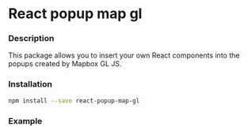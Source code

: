 # React popup map gl

### Description

This package allows you to insert your own React components into the popups created by Mapbox GL JS.

### Installation

```sh
npm install --save react-popup-map-gl
```

### Example

```js

```
